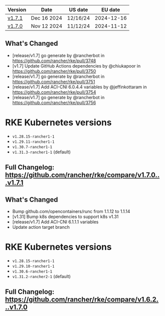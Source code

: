 | Version | Date | US date | EU date |
| ------- | ---- | ------- | ------- |
| [v1.7.1](rke-v1.7.md#release-v171) | Dec 16 2024 | 12/16/24 | 2024-12-16 |
| [v1.7.0](rke-v1.7.md#release-v170) | Nov 12 2024 | 11/12/24 | 2024-11-12 |



## What's Changed
* [release/v1.7] go generate by @rancherbot in https://github.com/rancher/rke/pull/3748
* [v1.7] Update GitHub Actions dependencies  by @chiukapoor in https://github.com/rancher/rke/pull/3750
* [release/v1.7] go generate by @rancherbot in https://github.com/rancher/rke/pull/3751
* [release/v1.7] Add ACI-CNI 6.0.4.4 variables by @jeffinkottaram in https://github.com/rancher/rke/pull/3754
* [release/v1.7] go generate by @rancherbot in https://github.com/rancher/rke/pull/3756

# RKE Kubernetes versions
- `v1.28.15-rancher1-1`
- `v1.29.11-rancher1-1`
- `v1.30.7-rancher1-1`
- `v1.31.3-rancher1-1` (default)

**Full Changelog**: https://github.com/rancher/rke/compare/v1.7.0...v1.7.1
-----
## What's Changed

* Bump github.com/opencontainers/runc from 1.1.12 to 1.1.14
* [v1.31] Bump k8s dependencies to support k8s v1.31 
* [release/v1.7] Add ACI-CNI 6.1.1.1 variables
* Update action target branch

# RKE Kubernetes versions
- `v1.28.15-rancher1-1`
- `v1.29.10-rancher1-1`
- `v1.30.6-rancher1-1`
- `v1.31.2-rancher2-1` (default)


**Full Changelog**: https://github.com/rancher/rke/compare/v1.6.2...v1.7.0
-----
